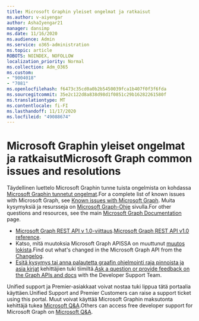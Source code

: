 ```yaml
---
title: Microsoft Graphin yleiset ongelmat ja ratkaisut
ms.author: v-aiyengar
author: AshaIyengar21
manager: dansimp
ms.date: 11/16/2020
ms.audience: Admin
ms.service: o365-administration
ms.topic: article
ROBOTS: NOINDEX, NOFOLLOW
localization_priority: Normal
ms.collection: Adm_O365
ms.custom:
- "9004018"
- "7081"
ms.openlocfilehash: f6473c35cd0a0b2b5450039fca1b407f0f3f6fda
ms.sourcegitcommit: 35e2c122d8a838d98d1f0851c29b16282261580f
ms.translationtype: MT
ms.contentlocale: fi-FI
ms.lasthandoff: 11/17/2020
ms.locfileid: "49088674"
---
```

# <a name="microsoft-graph-common-issues-and-resolutions"></a><span data-ttu-id="7e3dc-102">Microsoft Graphin yleiset ongelmat ja ratkaisut</span><span class="sxs-lookup"><span data-stu-id="7e3dc-102">Microsoft Graph common issues and resolutions</span></span>

<span data-ttu-id="7e3dc-103">Täydellinen luettelo Microsoft Graphin tunne tuista ongelmista on kohdassa [Microsoft Graphin tunnetut ongelmat](https://docs.microsoft.com/graph/known-issues).</span><span class="sxs-lookup"><span data-stu-id="7e3dc-103">For a complete list of known issues with Microsoft Graph, see [Known issues with Microsoft Graph](https://docs.microsoft.com/graph/known-issues).</span></span> <span data-ttu-id="7e3dc-104">Muita kysymyksiä ja resursseja on [Microsoft Graph-Ohje](https://docs.microsoft.com/graph/) sivulla.</span><span class="sxs-lookup"><span data-stu-id="7e3dc-104">For other questions and resources, see the main [Microsoft Graph Documentation](https://docs.microsoft.com/graph/) page.</span></span>

- <span data-ttu-id="7e3dc-105">[Microsoft Graph REST API v 1.0-viittaus](https://docs.microsoft.com/graph/api/overview?toc=.%2Fref%2Ftoc.json&view=graph-rest-1.0).</span><span class="sxs-lookup"><span data-stu-id="7e3dc-105">[Microsoft Graph REST API v1.0 reference](https://docs.microsoft.com/graph/api/overview?toc=.%2Fref%2Ftoc.json&view=graph-rest-1.0).</span></span>
- <span data-ttu-id="7e3dc-106">Katso, mitä muutoksia Microsoft Graph APISSA on muuttunut [muutos lokista](https://docs.microsoft.com/graph/changelog).</span><span class="sxs-lookup"><span data-stu-id="7e3dc-106">Find out what's changed in the Microsoft Graph API from the [Changelog](https://docs.microsoft.com/graph/changelog).</span></span> 
- <span data-ttu-id="7e3dc-107">[Esitä kysymys tai anna palautetta graafin ohjelmointi raja pinnoista ja asia kirjat](https://aka.ms/GraphDeveloperSupport) kehittäjien tuki tiimiltä.</span><span class="sxs-lookup"><span data-stu-id="7e3dc-107">[Ask a question or provide feedback on the Graph APIs and docs](https://aka.ms/GraphDeveloperSupport) with the Developer Support Team.</span></span>

<span data-ttu-id="7e3dc-108">Unified support ja Premier-asiakkaat voivat nostaa tuki lippua tätä portaalia käyttäen.</span><span class="sxs-lookup"><span data-stu-id="7e3dc-108">Unified Support and Premier Customers can raise a support ticket using this portal.</span></span> <span data-ttu-id="7e3dc-109">Muut voivat käyttää Microsoft Graphin maksutonta kehittäjä tukea [Microsoft Q&A](https://aka.ms/AskGraph).</span><span class="sxs-lookup"><span data-stu-id="7e3dc-109">Others can access free developer support for Microsoft Graph on [Microsoft Q&A](https://aka.ms/AskGraph).</span></span>
